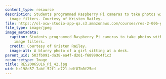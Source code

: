 ```yaml
---
content_type: resource
description: Students programmed Raspberry Pi cameras to take photos with different
  image filters. Courtesy of Kristen Railey.
file: https://ol-ocw-studio-app-qa.s3.amazonaws.com/courses/res-2-006-girls-who-build-cameras-summer-2016/bc198d577abf52f1e721bdf87b0f25ed_RES2006SU16_Pi_42.jpg
file_type: image/jpeg
image_metadata:
  caption: Students programmed Raspberry Pi cameras to take photos with different
    image filters.
  credit: Courtesy of Kristen Railey.
  image-alt: A blurry photo of a girl sitting at a desk.
parent_uid: 503fb091-da38-ea4f-d201-f68990c4f1c3
resourcetype: Image
title: RES2006SU16_Pi_42.jpg
uid: bc198d57-7abf-52f1-e721-bdf87b0f25ed
---
```

